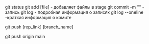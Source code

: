 git status
git add [file] - добавляет файлы в stage
git commit -m "" - запись
git log - подробная информация о записях
git log --oneline -краткая информация о комите

git push [rep_link] [branch_name]

git push origin main

